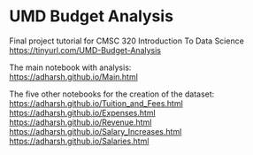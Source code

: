 # UMD Budget Analysis
Final project tutorial for CMSC 320 Introduction To Data Science  
https://tinyurl.com/UMD-Budget-Analysis

The main notebook with analysis:   
https://adharsh.github.io/Main.html       

The five other notebooks for the creation of the dataset:
https://adharsh.github.io/Tuition_and_Fees.html 
https://adharsh.github.io/Expenses.html 
https://adharsh.github.io/Revenue.html 
https://adharsh.github.io/Salary_Increases.html 
https://adharsh.github.io/Salaries.html 
